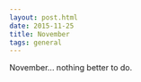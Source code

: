 ```yaml
---
layout: post.html
date: 2015-11-25
title: November
tags: general
---
```


November... nothing better to do.
